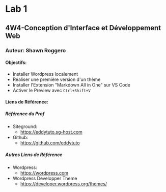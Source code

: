 # Lab 1
## 4W4-Conception d'Interface et Développement Web
### Auteur: Shawn Roggero

#### Objectifs:
- Installer Wordpress localement
- Réaliser une première version d'un thème
- Installer l'Extension "Markdown All in One" sur VS Code
- Activer le Preview avec `Ctrl+Shift+V`

#### Liens de Référence:
##### Référence du Prof
- Siteground:
    - https://eddytuto.sg-host.com
- Github:
    - https://github.com/eddytuto
##### Autres Liens de Référence
- Wordpress:
    - https://wordpress.com
- Wordpress Developper Theme
    - https://developer.wordpress.org/themes/
